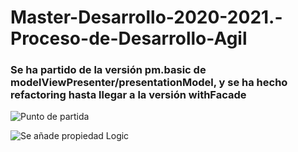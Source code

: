 # Master-Desarrollo-2020-2021.-Proceso-de-Desarrollo-Agil

### Se ha partido de la versión pm.basic de modelViewPresenter/presentationModel, y se ha hecho refactoring hasta llegar a la versión withFacade

![Punto de partida](https://www.plantuml.com/plantuml/svg/VP31QiCm38RlUWh1Bkr6_01bb48FkvQjzAuweXYSkDZAHkdwxejhWZFNsyMnyjcVVsaJXBmCdGKnOXbtGoyEMyOpUJ4jAJom3yRrUExKaOBH07GCuaaBQaiXuDxeFUczOxm28ZvT9txJdaduOFXhiLnX_DuFd2rT5aku0IH117ZDzTRrmLcUUtz1ySvQzkcvbnFBrbdd5zevtvgUXCV7xh_YhMnv_MwQ1_Vym7FJhF6DEbxXQLnB4cEky7DSI_8Xv2K7A_7EqkLl-ivXw7Z68UzJvb9Vyi9VudyVc5e6U9YwKkjfNB5rW5c1jRPBNkGgSIrNFf476yiI9NcT96-AF0dgWPEZdZPRwc7pPQNIPVQnXBojQJVSjqDdVm00)

![Se añade propiedad Logic](https://www.plantuml.com/plantuml/svg/TP51QiCm44NtEiL0DqcBSu1GGY2BRheeJUX-8Wz1HVO4IMv9qnogP-Z5QbaOYK7ToF8ywV-PhwqFwCBGMQM22PPWJu2_FzWId1sV3RNOWkMJqO1mCFg0-i045_04fZVQe3LV27u0FhvJOA0Uo8BctWStwC1EAJoEUzG1j4Nl2vMh0e2xwynlsX46UZFqkLYk8Nwd0sUBbyLItPHA0X70DV_lHZEsLEfc-1nx5wU3Osl99V-74uKTMtOBpUnQqsEWqNqgnLjPzl6xQQGP5Vo-QJR9Jydg4tQqXjEuIXA7MSF7k4goZo-JkvNunUBbV_fAVkYeu2hlqo1INdAXBt3582KzJriQbaNvLglLPivqUd0LrsHHbeizrCAHN7OlS2sUV2B7Bxrpz7MITDCWiq2zuQHHxpQhr9lDbsDwyOVSv9ctDLcrfRuTEli7)
